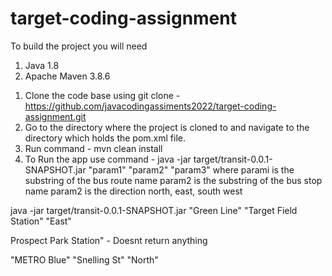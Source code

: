# target-coding-assignment

To build the project you will need
1. Java 1.8
2. Apache Maven 3.8.6 


1) Clone the code base using git clone  - https://github.com/javacodingassiments2022/target-coding-assignment.git
2) Go to the directory where the project is cloned to and navigate to the directory which holds the pom.xml file.
3) Run command -  mvn clean install
3) To Run the app use command - java -jar target/transit-0.0.1-SNAPSHOT.jar "param1" "param2" "param3"
 where 
 parami is the substring of the bus route name
 param2 is the substring of the bus stop name 
 param2 is the direction north, east, south west
 
 
java -jar target/transit-0.0.1-SNAPSHOT.jar "Green Line" "Target Field Station" "East"

Prospect Park Station" - Doesnt return anything 	

"METRO Blue" "Snelling St" "North"